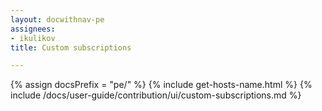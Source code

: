 ```yaml
---
layout: docwithnav-pe
assignees:
- ikulikov
title: Custom subscriptions

---
```


{% assign docsPrefix = "pe/" %}
{% include get-hosts-name.html %}
{% include /docs/user-guide/contribution/ui/custom-subscriptions.md %}